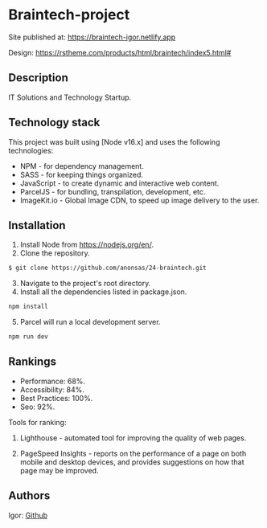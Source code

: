 # Braintech-project

Site published at: https://braintech-igor.netlify.app

Design: https://rstheme.com/products/html/braintech/index5.html#

## Description

IT Solutions and Technology Startup.

## Technology stack

This project was built using [Node v16.x] and uses the following technologies:

- NPM - for dependency management.
- SASS - for keeping things organized.
- JavaScript - to create dynamic and interactive web content.
- ParcelJS - for bundling, transpilation, development, etc.
- ImageKit.io - Global Image CDN, to speed up image delivery to the user.

## Installation

1. Install Node from https://nodejs.org/en/.
2. Clone the repository.

```bash
$ git clone https://github.com/anonsas/24-braintech.git
```

3. Navigate to the project's root directory.
4. Install all the dependencies listed in package.json.

```bash
npm install
```

5. Parcel will run a local development server.

```bash
npm run dev
```

## Rankings

- Performance: 68%.
- Accessibility: 84%.
- Best Practices: 100%.
- Seo: 92%.

Tools for ranking:

1. Lighthouse - automated tool for improving the quality of web pages.

2. PageSpeed Insights - reports on the performance of a page on both mobile and desktop devices, and provides suggestions on how that page may be improved.

## Authors

Igor: [Github](https://github.com/anonsas)
